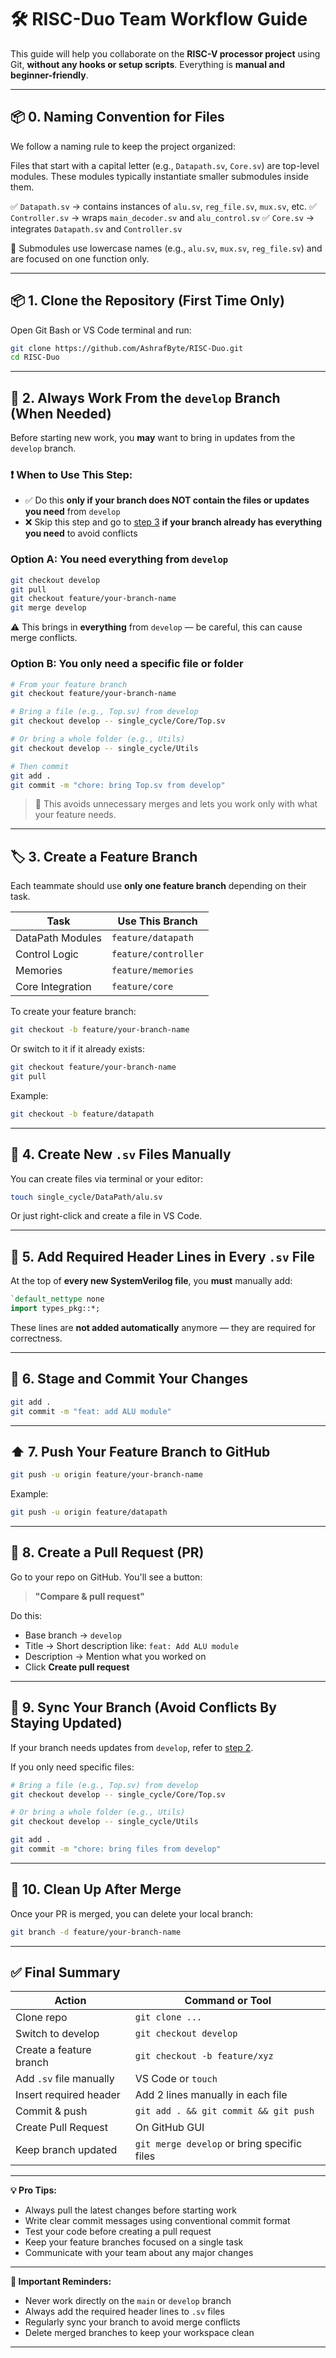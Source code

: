 # 🛠️ RISC-Duo Team Workflow Guide

This guide will help you collaborate on the **RISC-V processor project** using Git, **without any hooks or setup scripts**. Everything is **manual and beginner-friendly**.

---

## 📦 0. Naming Convention for Files

We follow a naming rule to keep the project organized:

Files that start with a capital letter (e.g., `Datapath.sv`, `Core.sv`) are top-level modules. These modules typically instantiate smaller submodules inside them.

✅ `Datapath.sv` → contains instances of `alu.sv`, `reg_file.sv`, `mux.sv`, etc.
✅ `Controller.sv` → wraps `main_decoder.sv` and `alu_control.sv`
✅ `Core.sv` → integrates `Datapath.sv` and `Controller.sv`

🔽 Submodules use lowercase names (e.g., `alu.sv`, `mux.sv`, `reg_file.sv`) and are focused on one function only.

---

## 📦 1. Clone the Repository (First Time Only)

Open Git Bash or VS Code terminal and run:

```bash
git clone https://github.com/AshrafByte/RISC-Duo.git
cd RISC-Duo
```

---

## 🌿 2. Always Work From the `develop` Branch (When Needed)

Before starting new work, you **may** want to bring in updates from the `develop` branch.

### ❗ When to Use This Step:

* ✅ Do this **only if your branch does NOT contain the files or updates you need** from `develop`
* ❌ Skip this step and go to [step 3](#-3-create-a-feature-branch) **if your branch already has everything you need** to avoid conflicts

### Option A: You need everything from `develop`

```bash
git checkout develop
git pull
git checkout feature/your-branch-name
git merge develop
```

⚠️ This brings in **everything** from `develop` — be careful, this can cause merge conflicts.

### Option B: You only need a **specific file or folder**

```bash
# From your feature branch
git checkout feature/your-branch-name

# Bring a file (e.g., Top.sv) from develop
git checkout develop -- single_cycle/Core/Top.sv

# Or bring a whole folder (e.g., Utils)
git checkout develop -- single_cycle/Utils

# Then commit
git add .
git commit -m "chore: bring Top.sv from develop"
```

> 🚨 This avoids unnecessary merges and lets you work only with what your feature needs.

---

## 🏷️ 3. Create a Feature Branch

Each teammate should use **only one feature branch** depending on their task.

| Task             | Use This Branch      |
| ---------------- | -------------------- |
| DataPath Modules | `feature/datapath`   |
| Control Logic    | `feature/controller` |
| Memories         | `feature/memories`   |
| Core Integration | `feature/core`       |

To create your feature branch:

```bash
git checkout -b feature/your-branch-name
```

Or switch to it if it already exists:

```bash
git checkout feature/your-branch-name
git pull
```

Example:

```bash
git checkout -b feature/datapath
```

---

## 📄 4. Create New `.sv` Files Manually

You can create files via terminal or your editor:

```bash
touch single_cycle/DataPath/alu.sv
```

Or just right-click and create a file in VS Code.

---

## 📌 5. Add Required Header Lines in Every `.sv` File

At the top of **every new SystemVerilog file**, you **must** manually add:

```systemverilog
`default_nettype none
import types_pkg::*;
```

These lines are **not added automatically** anymore — they are required for correctness.

---

## 💾 6. Stage and Commit Your Changes

```bash
git add .
git commit -m "feat: add ALU module"
```

---

## ⬆️ 7. Push Your Feature Branch to GitHub

```bash
git push -u origin feature/your-branch-name
```

Example:

```bash
git push -u origin feature/datapath
```

---

## 🔁 8. Create a Pull Request (PR)

Go to your repo on GitHub. You'll see a button:

> **"Compare & pull request"**

Do this:

* Base branch → `develop`
* Title → Short description like: `feat: Add ALU module`
* Description → Mention what you worked on
* Click **Create pull request**

---

## 🔄 9. Sync Your Branch (Avoid Conflicts By Staying Updated)

If your branch needs updates from `develop`, refer to [step 2](#-2-always-work-from-the-develop-branch-when-needed).

If you only need specific files:

```bash
# Bring a file (e.g., Top.sv) from develop
git checkout develop -- single_cycle/Core/Top.sv

# Or bring a whole folder (e.g., Utils)
git checkout develop -- single_cycle/Utils

git add .
git commit -m "chore: bring files from develop"
```

---

## 🧹 10. Clean Up After Merge

Once your PR is merged, you can delete your local branch:

```bash
git branch -d feature/your-branch-name
```

---

## ✅ Final Summary

| Action                  | Command or Tool                             |
| ----------------------- | ------------------------------------------- |
| Clone repo              | `git clone ...`                             |
| Switch to develop       | `git checkout develop`                      |
| Create a feature branch | `git checkout -b feature/xyz`               |
| Add `.sv` file manually | VS Code or `touch`                          |
| Insert required header  | Add 2 lines manually in each file           |
| Commit & push           | `git add . && git commit && git push`       |
| Create Pull Request     | On GitHub GUI                               |
| Keep branch updated     | `git merge develop` or bring specific files |

---

**💡 Pro Tips:**

* Always pull the latest changes before starting work
* Write clear commit messages using conventional commit format
* Test your code before creating a pull request
* Keep your feature branches focused on a single task
* Communicate with your team about any major changes

---

**🚨 Important Reminders:**

* Never work directly on the `main` or `develop` branch
* Always add the required header lines to `.sv` files
* Regularly sync your branch to avoid merge conflicts
* Delete merged branches to keep your workspace clean

---
